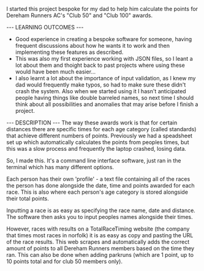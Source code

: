 I started this project bespoke for my dad to help him calculate the points for Dereham Runners AC's "Club 50" and "Club 100" awards.

--- LEARNING OUTCOMES ---
- Good experience in creating a bespoke software for someone, having frequent discussions about how he wants it to work and then implementing these features as described.
- This was also my first experience working with JSON files, so I leant a lot about them and thoight back to past projects where using these would have been much easier...
- I also learnt a lot about the importance of input validation, as I knew my dad would frequently make typos, so had to make sure these didn't crash the system. Also when we started using it I hasn't anticipated people having things like double barreled names, so next time I should think about all possibilities and anomalies that may arise before I finish a project.


--- DESCRIPTION ---
The way these awards work is that for certain distances there are specific times for each age category (called standards) that achieve different numbers of points.
Previously we had a speadsheet set up which automatically calculates the points from peoples times, but this was a slow process and frequently the laptop crashed, losing data.

So, I made this. It's a command line interface software, just ran in the terminal which has many different options.

Each person has their own 'profile' - a text file containing all of the races the person has done alongside the date, time and points awarded for each race. This is also where each person's age category is stored alongside their total points.

Inputting a race is as easy as specifying the race name, date and distance. The software then asks you to input peoples names alongside their times.

However, races with results on a TotalRaceTiming website (the company that times most races in norfolk) it is as easy as copy and pasting the URL of the race results. This web scrapes and automatically adds the correct amount of points to all Dereham Runners members based on the time they ran. This can also be done when adding parkruns (which are 1 point, up to 10 points total and for club 50 members only).

